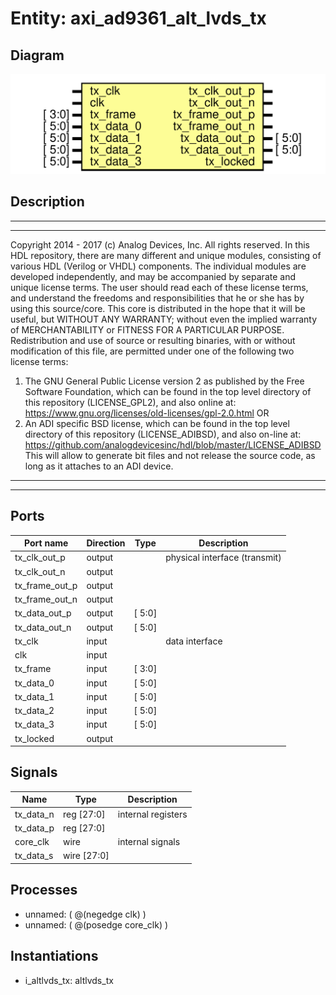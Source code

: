 # Entity: axi_ad9361_alt_lvds_tx

## Diagram

![Diagram](axi_ad9361_alt_lvds_tx.svg "Diagram")
## Description

***************************************************************************
 ***************************************************************************
 Copyright 2014 - 2017 (c) Analog Devices, Inc. All rights reserved.
 In this HDL repository, there are many different and unique modules, consisting
 of various HDL (Verilog or VHDL) components. The individual modules are
 developed independently, and may be accompanied by separate and unique license
 terms.
 The user should read each of these license terms, and understand the
 freedoms and responsibilities that he or she has by using this source/core.
 This core is distributed in the hope that it will be useful, but WITHOUT ANY
 WARRANTY; without even the implied warranty of MERCHANTABILITY or FITNESS FOR
 A PARTICULAR PURPOSE.
 Redistribution and use of source or resulting binaries, with or without modification
 of this file, are permitted under one of the following two license terms:
   1. The GNU General Public License version 2 as published by the
      Free Software Foundation, which can be found in the top level directory
      of this repository (LICENSE_GPL2), and also online at:
      <https://www.gnu.org/licenses/old-licenses/gpl-2.0.html>
 OR
   2. An ADI specific BSD license, which can be found in the top level directory
      of this repository (LICENSE_ADIBSD), and also on-line at:
      https://github.com/analogdevicesinc/hdl/blob/master/LICENSE_ADIBSD
      This will allow to generate bit files and not release the source code,
      as long as it attaches to an ADI device.
 ***************************************************************************
 ***************************************************************************
 
## Ports

| Port name      | Direction | Type   | Description                   |
| -------------- | --------- | ------ | ----------------------------- |
| tx_clk_out_p   | output    |        | physical interface (transmit) |
| tx_clk_out_n   | output    |        |                               |
| tx_frame_out_p | output    |        |                               |
| tx_frame_out_n | output    |        |                               |
| tx_data_out_p  | output    | [ 5:0] |                               |
| tx_data_out_n  | output    | [ 5:0] |                               |
| tx_clk         | input     |        | data interface                |
| clk            | input     |        |                               |
| tx_frame       | input     | [ 3:0] |                               |
| tx_data_0      | input     | [ 5:0] |                               |
| tx_data_1      | input     | [ 5:0] |                               |
| tx_data_2      | input     | [ 5:0] |                               |
| tx_data_3      | input     | [ 5:0] |                               |
| tx_locked      | output    |        |                               |
## Signals

| Name      | Type           | Description         |
| --------- | -------------- | ------------------- |
| tx_data_n | reg     [27:0] | internal registers  |
| tx_data_p | reg     [27:0] |                     |
| core_clk  | wire           | internal signals    |
| tx_data_s | wire [27:0]    |                     |
## Processes
- unnamed: ( @(negedge clk) )
- unnamed: ( @(posedge core_clk) )
## Instantiations

- i_altlvds_tx: altlvds_tx
